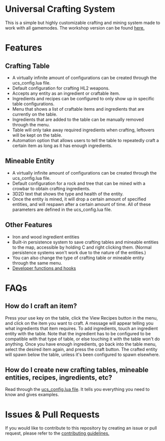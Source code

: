 # Universal Crafting System
This is a simple but highly customizable crafting and mining system made to work with all gamemodes. The workshop version can be found [here.](https://steamcommunity.com/sharedfiles/filedetails/?id=1793133869)

# Features
## Crafting Table
- A virtually infinite amount of configurations can be created through the ucs_config.lua file.
- Default configuration for crafting HL2 weapons.
- Accepts any entity as an ingredient or craftable item.
- Ingredients and recipes can be configured to only show up in specific table configurations.
- Menu that shows a list of craftable items and ingredients that are currently on the table.
- Ingredients that are added to the table can be manually removed through the menu.
- Table will only take away required ingredients when crafting, leftovers will be kept on the table.
- Automation option that allows users to tell the table to repeatedly craft a certain item as long as it has enough ingredients.
## Mineable Entity
- A virtually infinite amount of configurations can be created through the ucs_config.lua file.
- Default configuration for a rock and tree that can be mined with a crowbar to obtain crafting ingredients.
- 3D2D text that shows the type and health of the entity.
- Once the entity is mined, it will drop a certain amount of specified entities, and will respawn after a certain amount of time. All of these parameters are defined in the ucs_config.lua file.
## Other Features
- Iron and wood ingredient entities
- Built-in persistence system to save crafting tables and mineable entities to the map, accessible by holding C and right clicking them. (Normal persistence systems won't work due to the nature of the entities.)
- You can also change the type of crafting table or mineable entity through the same menu.
- [Developer functions and hooks](dev.md)

# FAQs
## How do I craft an item?
Press your use key on the table, click the View Recipes button in the menu, and click on the item you want to craft. A message will appear telling you what ingredients that item requires. To add ingredients, touch an ingredient entity with the table. Note that the ingredient has to be configured to be compatible with that type of table, or else touching it with the table won't do anything. Once you have enough ingredients, go back into the table menu, select the desired item again, and press the craft button. The crafted entity will spawn below the table, unless it's been configured to spawn elsewhere.

## How do I create new crafting tables, mineable entities, recipes, ingredients, etc?
Read through the [ucs_config.lua file](lua/autorun/ucs_config.lua). It tells you everything you need to know and gives examples.

# Issues & Pull Requests
 If you would like to contribute to this repository by creating an issue or pull request, please refer to the [contributing guidelines.](https://lambdagaming.github.io/contributing.html)
